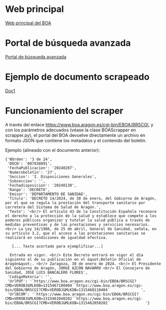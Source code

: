 
# Web principal

[Web principal del BOA](https://www.boa.aragon.es/#/)

# Portal de búsqueda avanzada

[Portal de búsqueda avanzada](https://www.boa.aragon.es/#/busquedaboletin)

# Ejemplo de documento scrapeado

[Doc1](https://www.boa.aragon.es/#/resultado-detalle?item=N4Igcg8gTgJgpgOxALhAZgATw2g7CAGhABEIBhMFEABmtwE40AOJ%2BgRkJADE4BjACwCGABQCuAIwA2AS16De0gPZJUAJmqqALBrqcwogLZwoi8YslwALtJUhV%2BIgGU%2BC5VQCSAOgzFpAZwAHRT9ZJQQ4PwwAcURjQQs-TkcJPxcwqk4eAUEYfyCQ11t1LWo2NGpOACVBBABzRSpiAFEySqaAFQhOJoN-RShGpuEAQUr24YBZJrBOnyaMR2Gwd2Jh4k526UtRSQbUZtaOiAw2TQB6Ys0CLDgcahuMWJNr%2BElo02ljBEUH4ahBWoAZ4Q1yCUEebwAjqJbqkMFA4LUdoIMJIUQEEX5LPJpMCbm9LP8EIF%2BpZYTUtoIoEoMGCMHIoAiyf98Qt-GSDCjsI54qIYL9-kCEJ4NnAAB6WPYgAA8AXpaL8fgAvAAdEABAFwAC0NnCUC1ZIlGDVAD4mm8qZYALe8HY-TSYbBojBkZRYraiBR4pqBQQAR-MKIRvGUil4tzgb3gwf4PxRzoxijJvC9CAezr8vP5AE9HljBFI%2BLdobcQwYAlZbvHgrTFNGIrSAF9SWQ1-q1CkALypGFz2zJaPBGazTZbcgwKMJggAbgBLyLYIy5GCCSIYuDTxDWaer3vp3fr-OFBu51JQaehGvhcOZ6nBTzSs4BE2y%2BWr5VqjW1bW64wG8WWMaIAmgAMiiIFwLmpxnGw9BMAAbC8tyqAArA8BbUpI1wxHq8QPDyCDSCuMDXKkfrxII1yIBgfiiBOUDWrauw4J4qjXCWEITimERxqiB6Ytix6RJmhHYtSu5wgi8TSN2UAAIePGmIYILkQkPNISLxMRjwAGZ8NugjeE0aa0fRjF2icTDwnwijfnxC7SHpCIIGSkTyNsOLKA2ImUuJkQcfAt4mJIg5yWmCoTjAvSEVi-xqQEzYyHIfjXJO-xzgusKiMJxgXq4mU0SOuZOjWgJQB23yRGWFZki5DbUXIK70quijeMMIS9H4BiKFRJl0ZaNoWZoaE2KpKIcZGbJYnAnIYGAnkIHh3IjjYZK1CykorpEEU6aICBqbmh6CWE3kUmJ0i7hxfjKNZJLEgW0gyNpJVrnWxgNglY41hqLKTfA4hET8trljIvRbj8rw3DGvEJiYyapvuhWSHyD5Pi%2Bcq8AqH7qpqOoIHq-5Gqawj9DRdE-WS1zOhBUHwRctBoEhGCqFZi6CNmPUPCG-ARLiaa5nIT05KyjjsjNKLzYUS23DyyMkYpZNmYNzG4J4bBUfmhbhhgE1vHIlhybs9QPEdC0NpDovTbNkthNLCwjtYsS1uCpgAFZWD8HZEtYsn2fSyiqSdkTiHJBS7gLigGHtH1Uiie0ooItUI6tiL-Fh-suTYog5CiubUZNhGbha8C2jkENVknfPeM4GchNGNS0gJZsFYniAIz551cpNlschLC127LfKojWZ55UokRA8ort7ZKDyj5ea4IpumfTsELwXbUCCAu6IYpRgzKCAEs6iNYu-XAiQgAzI2IwP0J4myY3UI7mnJ1YRYMueXfFI0PuTUrUgM3LDyqtIPkOdKpGT1onQ2tlJ7lmctGBSEVTZqRDIyCIQQVKfDqkAzMctRxJUohOSueIMTSE5OJVKJC0wYL4BdGQ3YVxULbnzGiYZx5nSpBdZh%2B1WHYFEOVFhq4qboibgjHSVJOS8GPqfIhzpSSKETJYecsgiHYETDAT0koHJWFnKfGsxVbhTmJGCMkhVRJcNao%2BZ8r5MbvlVDjb8eMCaGkAqac0%2B8iQkgYuSCxd5rjYk-hgAR346r%2B26hgb4wTBF1Q1sExajcIjHTxB3LhQYbIAKatRZ0ZBLRxHwrlBeIsxbW37lGGWWYmbKR0v0Xo2llLD0SReLEPx85vEqHAPCxA%2BBMh%2BGwag5R6bUEQg8NgaFsCpACI7Aw4gESglJpNK6EZNYWG1s6BkB856FPyuE6OmU3g93FnNMp%2BEiqcUTOGXIH9Z4-RRKZdy2cGE4mBKjGxGMsYOK-D%2BfGf5XFAVAuBSCGA6bqA0EzMZ6FZmPSZoPfk2A-gAmBBrbEWsIwuQRGTReNgFABHHtZXgkpMTfz2tITcUA8EyWeWmJ0CdqHmN8twjAXsag%2BxqLfb%2BGlHnaWybuZSgcvIt24tdCcwCaLbLxbmB5zd6Wd0iLmZ0cBoREWFjyicIRN5UoeMGAR10-AAG4OV1XWpq3avDlB202jWXYkRtXkpHpwu8a5Eqtjld-fo8BFoI2ZNSQl9D0w1nDOigxYrzxFNSY6hWckpKus7OagqeC%2BSpSgN1QinYwq33WTdTNFDBaUoRqEuI5SMAIqFK89Gb5FSfNxr%2BfUfz3EWgYsrH4uA2CeBQihTwAAq1kPpsT9i-sME%2BoYDBWi7sWwUeJE7UnEKIbMaLHhikxtlUlCdv6uijoRbSg7LDAkjmOkteJs01SEQrTkzILpzwpNpU8I5PqEN6nmCsCh4giIwO2LsVKqJvFNVLa5nMFU7mRp%2Bw1gQ0h4jznrZQhJzBcy3CYPe88dl5xWXQv9wkHXj28GBF0kcSVbpPru2aFNQg-TkkzeQMJYCTxoW8XtZcH0JjRIRHSqjn7fxDO6mwmqkmJzwtkn4CI0Tbl4j5a9P9%2BR3tUefWhgT2XMVyIEGELSFbWqVkxGspx7hQU0PQNWiNXTEmsNsVMbUOr%2BG6l%2BtTFkW1q1bd2yGdH%2B2-CHd8EdoiNyznY5HY9vCUTiiXSEHcD6zODgbMo5NNg16ntbuJB4xjvGuX3sYASRKOLxdtIyBuVojX-CMGEukk1vVbH6DSGlOGN3Kv5NuwjhlrHlrsZWz81afm1oAv8jx3TeC9OBShIZuAmas1uJyDmSE3hRA%2BF8AdE6QTO04ksicGIYTiHjCiDZ%2BSJnivtX4vFFsSljthQKRFM2eOooVvcxt6mcA6xhH7FBQc4teNMb4hlPxrrhUujdmpyaG4U1uJDfWMDjbqLEfd3bVs%2B5SyLbC1KiZlvsrpB0rpPSPYnAGdQIZIzsAQo21Mz4My5lvsxVxDyTz4rBHPXfYS0g-b8AkJ8f4ZbbEfKa04mthM3HAQ63ACmgg8uz0xJgzMhZL34MhuNgGk3DtCkeO7KAazdw-tB1WVISJcvYMlKCJjjlWN82uO6xAwHEzGqkbrickhsRYGkMGVMVFAPZxtxgGwoGUysIjkGotEV3KksqxEa4gboOusQ3inlkQo2dPjbe51chSIjjRGYNOe5Vxi18zKtJjP3n2JZ98lxbX60LE2%2BOgEyh5ynPwfVN476YoRMEAR1zcYYB%2BC68Vs3PhueWl5%2BDW6guCwWGi%2BesdCb5Z4Tdij7AQhwzgjgHpAlpLWnlOhiK2GSYwPUtuMOMvNGMByRmc3sr668PC2q65tRVZbTGHZQ05iJ3VmAxUzWAa6nIgOj3MpNBK4cH6bdEZz0Vc6tM8z44tnr8rnsBGBFVLHASsYFaDvLuMorwIRMlJZoqqINIBqH%2BqnneHuM6LfMkqvrSMYG9nbKppuPwE2gVPFk9hgTSBxFJElKqndniNgBQaSM9udK0pvocrNMtKLrcAejNqXJIEqvkksncnRA1nAKRMYGFOEj8COu-D8BFPAMyNFDnJEG0hgIjm8J1t1kwGgCCqUGxA8KhA8MNpzAVlCDdnCNfkWO9uAXFMyNAbIpEHAQgcIpxMgagbzurq9hhj8PKlyEmJquogQeah7jWCQWQQ9jUAlqwZYrNgyEyHEOnhWtjF8s4sAUTJzu0p0locjrPLofoWwIYdgMYWzCNvvNgqWFSHJJAeCNgN8N9hgCHGHFzMoF9nUsLJfq0ihgoOyuoQ-hZKcLpq2icPBF2p-oZh6A7tdLMrcMtqkK6hxrAFxvmk8EQXclejkNcPKvfhdnaJEKoHprmNoJ4LgIjDTCcOcLBAhEzKUVWFCunDhIWqcpujkMkQ1qkc1jnpkSaAAFIzwwy7gsrGBKBErigaRCJ7yNRxwJI0oOTuguS8oKjmxVgzLIgp7-RSH0iGABAyBDi8oByXjhD%2BQ3a0K8BWgsZyB86wg0nkRMYqYogNGzQACqYATQWo0wJwuArA1wAAanAKQY-lESYiwVQX4UTh4fkN4MWmiUxs%2BgVAkZWP8H7rOiiI2ObuQgnASo8nmqwg2M6KyeyZyWwNyfQMgMUOrNdsst-GSiEHiIoJSX6vnL6AGB7hLLUiiE0AIoop0hgMaaaeaToHrsTjqd2GTtNHeJiO8czoAeka1j8e0HWFauEQKZEUwY9qKeGqVnAOIFIUpFBj2Jfqtv0ALoSVuKWMYNYJSZqi4a2FqFmcWREgiEqiEDckvDSLct-LQbqYwWvu5keHwoVhmT4mKQrN3HtqXr-LwdNnuJifJEpDiXid-EyYnCun3iCWOswSOd6kkgiNGQAWkWznWsBCTC7NBnxLfNsRnI7ipNzogB6s%2BojN1CuELHCkYsOWYlmV-PNlOJTN-Awavm8J1BEkEDAPJCGtZNJIwkQhLtSlbvpB3vlqTM6MMFFDYOyHFKwg2YTrBSKlOBlIjMpL%2BUEbcHtElnLsYD8DQXAI2AkpattDWM2Sga2VaoiPEPVD0YAi3lPvpJzCEGmBWFANPJeA8BxAEDCO-hBSfI9JSltG%2BlOJEO0buNgN%2BO6KQu2fmGOQ2uZMxChPBOcUCr1habcfQA8NPIRJzNgNABVD2fzBobOAAnlhgP8VAFaKpOXAcrxeCMIFHj8NusoICL0CGFLi8n-hno1rGUeSAWaNpbIMiOytgEkrcImHOgSj8CucJmKhgEIHmISFogImXArISA2HIAEFaNsKprmGRTUOKJZXAGNLfEAsGLZMYH7ApvkESQ2AWmnPVDQppWehuRgAABSlXlUWTuAACUr6CISIaIbG%2Bunqg5-5IOeII1h8Y1zE7gk1Iidh7kUBMBzhs48Bqie8kpXhneX5LwgRbGTF-gxWBUSlCMkMglhBYRkQERQpa1ZVFVPwW1k1e4k0NVYo7Bc2lhyyT62u44zoj1ru38OBJFbwL1oRVpkFdBy1PGT1Q5q4lBX55FKWcApm5C5mnMykml1Epkv2GALGi0RaxV8JHVak8WxWfk1w8cluJIBQg5JgHYvqucni5seQwQnVilXGCQ%2B5EVh5LW7O-yp5GA6p1gFm-s6Cd0G2dJPYHEsMGNS1W5n5vhASLKINpkz50k2kIS5ZMhkSPwZtsSWVIUG4WpJO1JIqcgZgeF6UJei49VeKgg7slUi%2BKIqF0UGFwGS4F0YSGY2UTeAQmNoq14EQliVUUG-w2iWyoa%2BU3g3SXElGF%2BWar2cAatfRm%2BAxzEaARRBluY9A9MJpA2Dw3wF4M0sxTMBmv5NYFsXlGAPlX0qUH%2BwOYY9VrVK2GcxFMdQeNYHEykdty8iSA5AqluwY2IQCEiq8dRfZ9IoCxENQo6SEuZ2VBYBByyKKN%2B7KpkUADl5C1E08rl7l7EN2JcoWC6h4iFZiGtDt3uz0xYYNnivGVpTUq4hgyqs2KFaFMUU4CMAu%2Bka5ZYPwiYuKY6zowFRChiyhNgEYFokgcg%2B0f2fZi8Wts91ES9pML0kUQdsUZcrqM1Owa%2B9%2BzuKd2ADINRzIGAl9blrYVEykgVrYiewDwdmVgmq5q8QCmtA5vZbwo94tnxrOUtx5JoHStE5uCcfgVokSRYt4SgoIJglyA938kYBY-QmqkqsOJFy5HpBkKNMAnmwMuJRNneg964zSepnFWSm%2BCgN8cYexJdZdZWFxld6g1dDwg2lt9d%2BOBNGA2GFx%2BhYKoy4y9xmEMKI48K021wOVgUVIwUaIl5CsbNZCRgLIEiqQ01iIyIqxuEtNdYu4nuLus9YlxgvQtUu9E%2BukEDq8nE9YAggJjcy%2BLuvZ38g%2BWBKIC1CNU0vck5b5heQoSEY0Kkc%2BzU3141vJrI1oP1GA8zg9Kc54LCpCUefmaYfDCMRZ4mN5uQF4mieEEcqyBkRkfUVmzEqg9AkhGcXWVgDcFTHkak49JZGCAcWDQU5gg4LenB%2B28T05R2CsuzrC%2BzvTkm0e6EZ%2BVG15EUu5rcACBJb8yqahm%2Bwg9J3BU5YzeI82FDCqm%2BizczhFlITUNM4jVakj3xHOMV095t2hKOljveqmZCvCuKrdcxMICSBLmqRFM0uJZDWl1zfStz5dOAPjpQKE4KDwYY2wjdrIwgGjXt6Bgd6FpDmV66tF%2B4kQarIDmFs9ndhCfgyAyjN4lWVE1Zz66jii-QkOFrYqqulWTDAiLD0LHE2KyMc67Gg4zrZWK5ASj2VIJ6ecjpQipmSjwFfFtwOV0lTy7KZFFgdQ2c7sN5a0-wt84IuYUSqQYo7IhkfpkGqLCVk0jLs89d4QIqLGrsPYk0p9jlF9rr7lZr8dmBnZK44IzL1jQS1YC6Gkt%2BdI1MQK2AzdydnLnlaV3lvle4SY76jrAizrzDY0eFSZDFbk0%2Brjr0k%2BmlAFVBRCIQ950z-Lm6X8zovLCMMDdrts7Kk4eE1NqU08%2BYN7oqbLOKO2EYVrF6oboQJ6gSs8-RKuBV6BkM8gN47TCD-qkQ2U2cEaUDwrXbwHq9u7g7Ad3DpD7cGGlEYVKRVLQB8ZtLHiFyKr3hDwOj8eRjQj5t7VQtxTzxcIOVPt2Urji%2BjFHhLFahjjNY6hriAmU%2Be0y4p7gKhibwSrvMHqZiPwondcW4fNYuE2UAUSCTR2MOJgcO0DpMZbPwEEACfgQms%2BJw9MqgxRtw%2Bl2AGE0KrI4u9OinwL4zu9AMs4UzVhG72cfRojkcVg3bs8z1JgqVs8GV%2Bn1Yzh8ktTKJE4fI2Cj5twNgMNmzY4iDjwtT0gjnjVVDkQMXtSH0wY3OwmBUzozgjznc0Qaxbw7QR1rhrI3SPOfOX8BEzrhi38vg1urCTxCe3Im2kQLlbrUWq4SjcHf0sg2ITl644YuOzTkMBmqQrsPwk3OwmVSnpa2HHxuHcZ0t7iVzF4DEiaIqMDSmFuZWSNdFHofzkMVX7eNXLxDrdjF6rw0guZmFIj7wEuCnU2IL5NdECIJKj3MAo6dwpHeoX8lwV5ZnsLOdm%2Bk3cA03OGxIc3s%2BBAS3MZktNL-yxA7gjgwgEAYAUQEAyACPB5XxGRtLZAwwwgAAs%2B0MySBMcO4HjxLQT-hyj4LZzbPd1exX4LTxI3h2t8BH8DpX0t4BAOIO7JKJS1nqt9Ix4iPt55NIeAy3kd0dZLNT2EI7gQsx%2BbEW26TIqZsuoQCyMyFTNkoTU1xlM7j2jP-nT9S4T-8oIBNaE6hyQ6A1hZh13m6D3gTRzyt1FT8eIHb2ARgMba%2BffPEBg9rNgKpDlQBaL5FVI9FbwH7%2Bkkr-NbAAbjHSr4MzrRr0oNH0j9b6aDAAn7tbUY4SdfvOVydVREqmgSR5dVgNdbDbdexwH9luQpy1TR6ZjYjSETTSjUdDSWncHmmB9fscKTEaOeodvgDNL7lf2bgTn-T9zyaLz02szBnVPuhWxtVJWL5n4PP1bwz6aCMcMI02lfsvS2Epp1lfANTUhytXgZn6OXSNr-kv1xYUYpUbNlL9Mwpek5zNRMP6pjJL0Ina8gQklLEapMxDuu4RAE5E5ByozgcYF3OJ1ULBlFkn9HigSkbDogteNeTMJEAMCzgxoTtR9lWVURyU6ISYeDAHyTCz4Co2WDNFnyIS2hswdyD0JqgSCO5ywADQKIK1khwg6QtEReIojxSh02wd%2BfAV7TbDLFFoEadMtESex78ue0jQ4q3iDTFJwc%2BvBbkik4hncGIT9OBD5jMTUQBqsWCZJsRzCcRnAA-PyoKGLwFRocFtUsvdELAtxAO-wfEtPVV6QwFKONPWjcB%2BYhRqi72f2JxkWqPcH%2BuNJ-qkyVK1Zze4VTnuL2ipoAsMu4FcgVF3L5UWQ7YMKKohuDIMZB0hCKFv0ri7hwGM%2BHcAqRzhb4d8s8RXKEUUGJCfimgFIYryKaDlEamIOXoVwMEIIsSf7b-ur1HJ8NMqeEH-oVUSoIBYBYg0DkRBk6NUUat1d6GmCTzTQU8tZEMPWRd7UQoAJ8FEENQiG%2BFokoSMkHbzg6CASwIUGsGMPmFAC2e-3KYRPC4i9E5hY9G7FEkWHOQ1UyeR8usMUCbDts2zeELsOGoHDts6VK2jEhOENDvetLZfpdmSHFp0GNQMPrfy1qhU4hOHMXjCP%2BTYZd2cgkUiOUiF1hwKZ4DAO0EGF1c2CGAZkpCNuBDV2gjgZknbx%2BDkj5BopSkXETAA-AaRxwukQyLABMjoRsfH4iMVZFj8ORmBHkebXpGMiJqkCENGPC-igiXsRw82uQisbjg-oGCNEN2EQ6I0cQ5tBroAKr5XDy%2Bu8PcLTlfhXgVGCdWkLHA6ZggpYHglYSUL3YBIzRaiDeFvBgKE4D4R8aStC2YFdxuoLIcSvVVEKYJWqZFakBEGNgXhsQFeeJFgH9A-ArcCIW5MLk7Lr4UYnvLEcKNhEn9aGMvToRf3l5Uwrh-wXTkK2tqJY4QDWSGg3DKzqoUC5tJSmbzeSYiY%2ByPU0Lbz9I5NQk8pU1ucJhCBCqcrze7CHhRoy8DR%2BWEsRbjIqlwwKQMSQC32CoNJqoj8PoDqypp7Q1I8YtnleVVTzZBWdUQenHTrjCwzOdKAAGTQgkweqGwDRA9C3jRA94vcPkApzghrhnMAKDmVuDdk%2BB86SaHllJjTIggtYEIIWD9w3RQB5Yf0OdSCSLhCBnDbMAgPuE1MoCsQjsctzzHdjgIvvakTEkHETgLhEUVsvbgnG2Epx%2BohQObVl6Ikkxi4kwPKFXFUUYQqUPaFdEfExi-AcYykOnDDHA4IgMnTtt5kIRvMbs4%2BbYTZDywrhhcpkb8aqLCQwl6QcGHwmCKFF4STQ8fMkZWN-7pc6oUAWMIEH4kJ1TWGoWiT3RBI7h5hgUfhEpDUnZVgguKBMXEX6bnl1x1RWokpIk6kd%2Bx4bXMV2Lz7AQC%2B%2BeawRxwhp3CLw%2B0eKvfnYx5IWQG2cKayGGRsBcWwoQKbnwP4894ABgUOJBy-pVj5h6SKCj2HE7MS98uGV4lVlrx7oDeyKBSJ6xQKF10awje-oMNxq68Jy2LUZnwQCRJlCpv-NhElDJbqdJ8bwMgI5NdChCy4K9QiQOIuiRAhqZAMgEyMJwod0W1gYiA2F-H5DUGYUxUWMzsEjMH0twyQO2PqyI8F%2B0jXsWKP0kmwZxiWDiOeK2DUQXRJ6M6bJUBGUCCSFWbaW5FqlwD3xwYfwG9JCCrDHy2FbYbsM0nBSTQBEu6UK3FCP0QBQ6akIwm%2BjIUUQMQZyI%2BUhipT0pwSDAGVAqgBpvM2-RLKdzbx6CLuxQ82sYJiwXpsK6iR6SiT8Bj5nJ-EsLj9MTp-ScgDYGvDumPxAJjJLku4ZVL5k1ShZdUrQTNjEogzUgyw8Ga6Khk7MYZmU66XHz94VjVw903aOtlXr75qpxaQGfukSYMlIgsaRaNtHITlUTAekROmmB5m7JqpJ4U6c7noSpRSJKLP2BxCEAsDMUTeFOspGXjvt-YcePRhe3tHOh3pKebCjWI94YicJQU7KSaFCntRI2xNBqTeSXQAMEwloEjNxnCgjxyERTKgYlX8k78UacIFJoyF%2Bb5xghRs51kfhlm2dwMGAK2eU1tnQYHZkhWoNqysIoZOw44FDsV1xk3dJoqU2GanLgB28PEyoqkfwiIkXpOyzICfG2BbAdhip%2Bo%2BoNKWwwdJRmrIgkWYglHZl5pJ6WWZ4OqJJjR68SUlAQTwiTgym-5UwHNVhrURLUnEIrL6kE7lYD8UsmrKREfGCVhKrgUSp-SI6-0X5EZUEvijRAm5J0oqNeZRQnibyhWeEL8B5U4GUE4SxCFhLPWgYg5Z6DZTKNSBsnKVV6rcXhN02trPpp5i-HSHPIJAdS%2BA-HOIuEHNQJiFhHhd6F8IhkXoZwNQaCllQAnXzqkmXFvEojDDmA4whjeHAsk8rWCjpCAD2hUjlg31kqxvC3K-FqitVgJckPNhEhUqxwXIo6dDACIXAFUwkWNIqa1D9ILl4gQhTti1DiROChcMld%2BqIwLwEDm2kMUWfxMS59AoAGismIJWaTXy84SkFqC21Ua8cvsskBSBgu754Rca%2BIsfgnJRrMRRFGUpOVdP36L8VBHiI%2BeKMOFcjz5YSGUQKNOFugxYwrHgTqIQnT8YBNTaYUgJeEklbgObNFGfnRQNxyabAmOrQovStJK51rPcGJRwHZRoBi6ZGIFifqlgVxrhDjgbDTDYpD4OITdnaMSnajBAgE8QQH0kETxpBtotJZQRUn%2B5mJkQ%2B0SDIBjghY5kMzDsGVEJ18gqMlH4ApXxR3crc38KhRhwBFK0nBuQcsvQukbH8MBRYjocJNLHdDyxwXXWUKyiQJzXoYFaQmeAukW8Eh2InsXb2cD9zN83UC7k2PMChBtgMAdFfEK975j-kraAAF1zRJO3NXLGXCHEXCKi4EuQbYtZDPS86FRJ2MpHYToFCItICSslSXj71FYoivZjdDZrAk35KSUQIJVgUohNAVkWMJWJBXRVDidKpVrZCZW3wWVI4tlUqL0njC0BNJXlZW35UKB0Ch0EVU0nFUn0citla8jKrqhyq%2Boiq0mMqtVV6Nd%2BGs-JdIwIm4rtWBcRsDky-gWT1cAs-wbwKpDkrOxWUxfrSt0lsjCRhw0aG-UeSmtS4UzGiICGYhwhrhVYJMZGvNrUUnFaUeFS1KpKPQ0QqUfwPAu8LBkxK-M4eV3DDZVyU45zR5N5A3BxBHh4JfMDs12Wz1MYq4j7N81AHEhIe3HE1S1IAGTxzmcPG4LBWPqtUD28CaLlgkahjTOIEiJiH2n05XRiVLjfad%2BI1U-EtVKa4%2BVn0XVNNFA2a7OLmsLVzqG4O4CNKWpwQhKokL0wJINMKoZrjmjyeUQgDDWUUA%2BBi1vg9MsmJZK1RUnsGeAUgbZ-AF62ljpOMicRillBU%2BT8DKVSiwkcIJqXOmOx9VIp6cVTM2KjXOFUCbfb8Sa39VKDoqya4YPI0iD%2BLXJfkaDVRv1qISIg6iJjPtxjacyExzquDnZP2lWDDp2AfDfKVShRhI4oQGQFgs-VkhUN-yK9YjNsnJVWZmUdmVlBeWKaaQq2NSeYpex7whAmlRjCyjHTsbSpUq5WpgiBU20mpec4sjD3kZUxRAXsLVE6rDJLVYYS2LkF6O3iyJCc3g5Oo0s5j%2BEMA04EcRbmeW3xXlSmtTaaGSF0rNNbfFTWzImR0REthm3iBcq2xmatlg9SVdrQi1oZ8C1IQEO5SWm2ai0P3MdF1mBAuobgFYLBOWT3hZaCouQQ2HdXIY5AlAfoxlLmAvgPRr4mqblcKvDFpg42lKM8lQNEHkF1eU1PpjFri2rpTIeWhQMlsLaFTKCLm8CjYqGkWaLcVmhiRzJMkia-NeINBICqjXXAXNTUTNO5uxCebvN2AMrd0wC05kgtAIb0aFqwXEU-0KW4CM0PS1zqI1OmxSMVVUlBpTNbBKqE%2Brc7-r2UUSBsBkvBEiKeFGKe5Rel%2BH-CGUgInYdiHlEP9DtCkY7YVVO22MBNNm4TXZvBYfMVaD2nOcjFc21w5uciLzWVP-G%2BaKOoiQLZbn%2B0hbchQOird4VB0mgO0EOqtTWHHxft-B2AZ2WWH-kCzTZSOtlNMyjYrq7krVURfIs7bctBNuRarp3jpnWK0wJgiefSnfproqpzc02fVKfECsMUIhEyCetGlbs-Yaux4aPV5mGDfce4KJCN1BlKzvhTMrYWrNJ0MbGhtLMYnSrICPInFqOtiTSTuSe7mOg7GsJJqKQ6ropz6DgRbsSwMz%2B8l6aqUzAABasceoN2GuAAAJJTOOFzDtBjAI4qXarDpUeJb5pyzMocOwAkyag8uwwEPrXD2ifBAmoPXBn2n1bAl10LNpxGy5TJ%2BgIS0muyCtyU6EA8a5OYmpul28sNopAfeVFH0lbFYE%2B4ElLoRnq9gsYhFxehFuQp084JoyIOeNtFZiLA7652roy-mViTxqm2PViuAg6SD9I5SGJKR%2BCWih9mSj-dfNWzf6bFf%2B24Fgtf1tt7RVO9lNFttAtJcgcDUqMfr9pwb0mVIKXaFIy2bSMUhWhHScsNkO78M0srgm3IQAGpp9uVYNMOMjCqZKDYpMca5xrD6ztlhM2%2BLeRi3sxV0oi8lGet-2T7mD6KCsvDu4MG8sCmMyCRwMECUUwxDETlnprr7CHC1iADsNwtKnggyKik1ILaBUiWISDdvAAIoSU%2BlMy5qeO2vUlKwR9K8pWSG315LGNIozwHSpAivCjE%2BhhuHBxKyhI1ecupMdtreVbLT4yIF2PEnSTSc457CPCHTmhI7iDZ9uyWSbPoNmyjsUuq9f4Y6VJY6gwRyOOXARJW1qUCmnbTSH4NwMUQTcugzVmd24VUg6IAuUxB7C8ckjkMlI5ICl1pbQmARsVA3HRCecL2JgWBn0zcisaYt5gGeGkj3h%2BZF03ONPjrNsW6bldU4F2c60FktGGkgskrDdsAqt4zdQSYvfOmt0D5zBUu8HSms2Nps-wURmQAnR42zwAiSWjsp0biMW1EjswquddEL3B9SJGx%2B6fxmKP%2ByVJyC5ia-I0iFVnlX2p2aMdd7ODe8z1IvKyDEYAGqVqWsnR1MOFRD0EB8SQnHFpGE5EV5JinT-oiPibOIyMD7XzpDCZJvp-8aiBiZg0SFWQ4B7KiPu%2BBMxVMg%2Bv2rIUZl3CadiscSrxv8HWBvg0pGuOWVvLgU4ODJ3nfilsgANqIoR9k9ps5OnVn9vJq0XvCFNiDrj6cP6DUbeVJMGd6cHvaRWXluFSaXOzXNZoeD1bbKwZFU3NKROIxFsv24XZvFF3jhxdvGEHTia0nND7F2JRxS2OcXXRLMD-OcgpFJGgdeYwuFbGuGSWOz2apVHEMRCl3E8yeFPKnhgC2phm4ZHSJPrDQGZp9Z%2BVKMs6nLhFDQ2oQqcUoeCjo1mr5Jmes0mu8CbBYgq%2BBfLYzv6j9fBrh5BJmcUiwDw4aEmYcgLko5r2UNysY8rJPTMzxyGgm2MjR6kPouDMDPFNRgnybsryC53deqKFpXxnWOkaArkIoEfK5AUytQg4bmVO0x1Sy64CHrsOr5AgDSiQ7NkEEOiRBhywnHNt9gP8ZpqBjaK%2Bt-PnLHJuNETLlotNKbCpny25T8rpTYU7tnzDrXVG8BiB%2B6qyu5dVHgnzCTz2jbSK9gGXgtFluQjk1GsaQfDE52Erw3HvU0tC8R75VNbrVcMZLs2EI3kSGiTOZ6qh5hDpg7NtiiNDhbi93ojDx3jQbs3UbcPtPqW7LItrILLTwic3Pt7zeA3KtSAJTzKWJSyvcBuvXAo0c2Cq5QAYejGfBeJcYciAJ1P3Zi3yNEqNYTSjaWZEwYl5Gqkr-Eut3Q1ZYJWdlv1xnF9yBEEohy4jeZ4JYSAWMjp5W-ksGX9Ibt4Ty5UgDDmiB7jNmSYRg7cPYRVTVtURO1nQL0zxV-RvVilBjbF4c73rTWuG4Qk9WA81FdoiXRBEG9LjAGBBwAQa-wTsN9rgNTKA%2ByE6Fsak3DEQbWhi%2BruzUwRfLXyp0oCogFAl45wJHVYXIdCxlAjtF%2BUw%2BFMYuhNROy4hziPzMXHvLIddxqq2iPamcXb1WVamsiIvRdFFKAcb6L5V00yn0F%2B8O9jYG8BlLTAQ6v8qRcHXzi0wMJn4HCa3lxgd5-6ILc1zxCs9IM5YCmVcdFPoQVzccl3tM1z1gKS0x07c4621byY8ge3EGsVY9KtDf%2BAh%2BRPgedVUzzjGuDppo3nIipgw8C2tm8DPOgG0uCosNEJcapS7GzulAXinzCF4F0%2BXZ3JfjwDVMbvABmQ5neVvIYlV6gfP1hxfKs%2BXq5HFv8qLfaEB9iatYFFRBQN3Q2EKTtUeXq2Dp-KidhOStQRTKxEUItCMRdbo0ysPATDxgdedwtopPz5hqmRvvdVRBsUOB1hXovfjeDgqrE4ty3t4dpaFK%2BqZieWlBuSgk04rrU1XpJCdXaxrbqig5bkHvy%2B04pQDR3pleuC4VQ6wJHppHWpDR1-NZMhzWWQ-x23E4UWXCpncFTZ02%2BMw27coEPNVCGkW4H3E6ni4DrM4-0xuCujkr8Ut88hdMJ6GeDaNh7wsHINPDGhFdEz2JEGN8p9tsc-bQdriqqgC47h794k3-BHcxW4ngICI-3gyD2quUDqZfY6ogXcJV9VLtfeGjdS3tFj2%2B32TvlVteoFSF1y2q66OWorSRA0KdoxgvLiJdSNBPU53QIQrXq3nl4hSQozbg5yEoNihJUioTkrqFNCreboRgAKJV1jOzMaJgH3ZhmEFF6tmfqiiolX3i%2Bt99YW4UmhnV0CuNaLa-aWpQC3qMW1MkKRqtcWVRRJxIlkMtqNENaWUd0NsBYFnWyRq7UVP-ZHN97XDiZ-MoiVEnBDMLLO82oeYbFeozRfwjC%2BUesgtlm813aBtHJKmk5-NtZ7%2BxA8wI7lYoQEg5N1LUU4s%2BCUujtMWkUY62uonMeivI94cj9%2BH11lR0PULJZpiytd7C2Yn8rozwHBJ1w0NV5KOA7edDNorUmdZdFqHR9EGoDXcY-BVAiMaAB6g7ptAYIDoIyqUEZhGFHQtwaeEpvmQeD5stctJn5myK1B4FneLxsO1uDFPU%2B1dyICAcSyt7ladNdcqYJVtj8iRzi4k-klivr2PB%2B9wEdcYeBDPbgIz-GlLrGL281Cm6nS6E67bqO-YYN6VBHJ6qB5%2BjHFQ%2BnQmwfBCLAOnd1TFohI21euFtfZks7JuzSGjHTeGEtRXAp0uH98ZlKYtwOkK%2BAxky3AAgTERAO9310G%2BID%2BtcnS21MobubvJm1QjBVu5Gw2VShf0bbk0W1ltxs4BDmI%2B90G-ssgVec2%2BDd1XlCzkvmqpwoXGbKBSO15sAERug2hPADzGPmKftt3PymJJ32jLSSc%2Bqo9DmdbQWOjKVcXPeqBPVMfs0Q3gQOsUaOuPp6q5M9HMqioHwzGB7LNSjeO4O%2BzDh90y4fwt6Xu9FgXgSIrEHuz0jAs%2BT0p7U9SzJ9ylVpNyT2F9qThIVxX0eBP3WHfg413ZV9sf3Yupx010Q3-u2voq-Nn4Ns7IAKhdHAznh4KX2JS6RimdcRRFnqS50mk7IXJ9pRX6FPIYuDy-oQ98bEO7iZD8oiJfmxB3JxdDhwgw49GnVQ7frmvocPYf18TXyS7hwo%2BCeP8cBsz5UjSdVuEnB3wjvXXrfAoHWNpT4pEFRuahrR%2BgZih4P-c8MS2o7NvO3sMFlJ3XUhcYVG8Cb3hTakk0hKdQK9UKOWFGEejYv8uhkx6XXuEuGXRkXeIhl3Y6XnDOjlKLTwk64YQ4oRLnzuJX4hejY%2B5Tk9mZSX7vdwqWRLFpLS1GZeJDiD2BQ3rclUYYMJZm6mFYNawIQUbai7uq5dDWD8MEMLGrAHIYJdavFSh8oiSl7zsljXKvKRzK0-KAeiynNI6OYqey2tZGaQW56G3kpeQtKIRCqNQ8ANtTQkmEYSR7MXXilqGtcAJggq4S-du4I-yk%2BFJQhINR7AHXsDw9owSklzuWHv8d%2BjwnUV3vdYTLpG7li%2B4k0r6w33rlD96p5-cbj7y2DOvlTiA-13kSoHpi1Z8AMmgj%2BTnihRWluAAAhJCAiUveiJCXTothJQX3FvBmiKEvBdQpMgu8N%2BfqIao4F5Khe5RUby9fh6g%2BEeFlq4W4GQAi%2BoegSDoq9uanBDXR4vASwRQgAxnDVsvwwPL2B932ar5R8AWmwYMRvjObdomYWCy7IxBXmoIV7FP0DBC1tgh7FrxUopbsmEgLPtBa9tCC13QZryt5N5ES-Kuo%2B3VDWoCX3dZvD3l95FB%2Bst6KXiNXh%2BnU1Rql2%2BA2msrlNxRt8IB7ehVEki957ncticE67yO9Z%2BAi9j%2BSL3tvu4EMmIfWElQOSLiiahJP3AlQCavl9pYESQfaZPnYph4wipwfzwqyRgAmDx3cSDYXkoN01JLT3AEwXkh1988A--PRRnl3dQ-umQWHJHYTj-a3N-ZZAEL-%2B-c0Y75hwKvbHe4bu-g4yL5k8%2BCK2mR--IY3GAVWC6AgKNuvXjD11Cz4ur97Ob-9tN1hhTKg%2BAHo75R3%2BJQcFkjnbNHR5%2BzxAE7sK8gBELkEPUH3-si5Kl9uJo%2BM0TPJCqiGKArDLhsB40uHeeT-j3qAVWFpzWYhpvnc0XCNjF0jbL1W-aomliG6iB511EvmnEBdSUYMOOrejjKTN0YEkXKsrkJHIX7upJvfZTGEs-%2BTkZaOyy8POz5qB65vteun9KBavmr4N8BPdfij2qyqOAd0E5v6rsq1M8OHaujkurxgyqWjP05zX7RxWEg4Ev5kIkaDiJBg-yGXucHORPBzoT0JEPbipD0wo09Brmq63tDhX569L7K%2BkCbb1vyqM7deDNFdqHvhG7le0aEngj8dzEODIrlMlohSR6qUqvy%2BmobNLgoKYMpgvQheLcEF4rqWJIc5%2BwLvvdgTQzuBSSFW5tHCBkQFEBJ7GMjRIaQckYAFyQ8kyzE-56%2Bg-q4ang2UL67N%2BUWDu5FeannQzRCJJtiQBy8drNBSoVjniD6kKIFgH%2BkrAIGSqAaUvAE2kBBKwgOkoQC%2BhjkLpOYACm7pI0RekUxr6ScBZpMUDUATytqSM6s9B%2BIgklODI70%2BB3gP6auVIsC6sojNi9pNMmThE4aE9VA8BNycgGpDYAPQMYBCe1IsxhkCeRqWjFoH1t%2Bg2AO1BOBBemUPdzSE1rkc7UcrZLQKj8nUH86N2rqLsC5oJxtEDCAjgGYyG%2B0hPoHzaRVANIEqneNmgkoVgdrZp%2BvdhNKOS2ADEBqUpxuSJyQlJJPBROIflya5BLoPkFleigDNIx0Mmj%2B5u4nEJNJqCNgaMo-ubAGXTuOUvqaAy%2BTABnRdudlKG5qWPblr6t4GcO0QmBxcrm7KY-RPk4YAmgKyAlu8vAQ5b%2B5bjv4mE5DrCo7efDiK6LQxUmA7rGOUMlL9u0znX4TuwrHryj%2BghgkGqOYkGa518qvIv5joprqNpwAJKEOCscJjh-bf4jziWAPoiuOEI0aq7k-7XAFbNqYr%2BNwkXThAwNKRzTQG-h7A1%2BGGpNCJ24CqiJtS2OiA7Fq%2BFFnZLaE4HnaCMDvOqxO82gtgTDBzfO-BvBPbteS-ivgWE6T4wNgNLohCqHs79MMOldyVksQBPiJK-5AJq1q3zq7rx0hOH3baQ-waqYxyaMtTY3eXfmwR-%2B2GMKGZgFRBVSShOvuj4Mh1vl7SPBZdtgTwUXTGmBw2v7gN6l6g1GZxGet7pbYY2BeNjYqK9gpUh42swe1RE2DJKI5noa5LyyZs3zpXgyh5SH14hKMvLSEF6sUiKgcGRCBxDtE2mhzZw0lIY-4d%2BOQI3g%2BoIdkPRjsKpCDClgudDajv2bfKMHgkmSFxyb49EmYiac0pEnoT%2BrVO%2BoXQCMKqhgs3bvf6PypiMJbrWSoUQjqEaQVKamAuih4Jm%2BOuBb5u%2BjypAEkirVENwOc8-pkE5wfNosG6YGAPXqKANbAVDM2vOM3ATBWgQQGRQiYX7ZDmF1liYF45wYcKY63HhkrD%2BDBvbA8Edwb4FwUd0K1Qcy84RiHzhuLniGpWmuhwKgUrVJGJzSr8NrhJI5cCGJuEKTJXCz0t5pWITgx%2BCuLQCm%2BHUKLQeolzZgKpsBkxpOkwhk7ZuswddzzBwQn05pgiwGAAwQehEwBV0TAEzBnEZnPUAtINfthgZcX9lhSmAGKAqh5s-CmOg8YbGnOEUKDISxiq4s3on7ea9jMLiQwazLAqQwC6gxgdGHNkBS62KHlxi-0aDMxERWrLDpp-%2BqIVAjCo2AC-SdmWFHzo4hbtDOD4hK3kSH%2B0xaGhxkhM2GyGP0qJkLjomCQdZAGeekQH4GhTKCVzGhUfoN4fuFoXuxW2iiodK2hWdg4JwOMZlaQ1shOIuEIK-BDdCjQctg%2BQTy36CYwg0IhOfw3wRCMx7UYSYhRG5%2BMxDRG8oVuOYZDqangq5Oy-8BJEKEKIAgxzWtIDqJfw-SFgArudJtDTgubwXOIC6fkRyGBRVKJOF88qON4CVASYG0KsBjuOJzOszSMBp9BwEImTe26ofsHBIwqP5izKR6jdjdkoDlraPctpjoFKOWrhwQuOp4W44zkDUMnoxmA%2BKQHzCStiPZJSiooGyAOuNAeGUmvItvR5kM-OCBwwsUlmbOgAJltLCw-UXhDwB1zuJ46CKLvoKXcYmM6Ci%2BCtm8BTyg0UvyLB3Qd4Dg%2BOkHFAHQ5iEJArhNYNiiO%2BlWiVBTWLoeoRFhtwJfyjeaXmagyCKAUtZu6N2KTTf4lrjeRQxHdsDaoEDYk4wYB7oQfY4uM-FwqSoLmBwzQsE9iAooEYCtsYsgHzmYa80b-NNpNQmIFzpzSh8EfbtyuClJYXmI9goAXgmnvgQ00DYF-CUCoNkLa98EXHEADmK6BIYohHQn3QF%2BrfuAKkwhGoZg7CG%2BlMESK6Zm6GlChTOTYUKodrLgKAXMUhzL4T7LDHXsejNBLFssBAbSuh9zg2rcY%2BYFwpJe44P1zBCHzmSSIB44DXoCoFnhiquucMr4Ac0oQJOgXubwLRSqI7UTxTjywXrUCOclFFLoYanBi1DosU4oiGX8IFt-5-swQSpT5xzEsbirkgsGQ6N4OwJFin6CIE5BW4cIOMb1hUJGlZiCYYi0h7wmJDDquev5vNhSSs2Dkx%2BY-Km5iIwyMpiCm4uYPNiVxDwEpR2RKinpZuastu1rhRXcF4rwhuCqx5m4EXHJSnsVwsdzBsPWlz4Bo-cY8KDx2iF7G6Wg3CiCcoWkCqgOKPbKKhh2kQEuwuoD3kzwpxwNl4jM0K8tSDTx3gFwC1IcRmfJtmldmLY0%2Bp9lpIKRJUSOoQahil-DVUAYHurQJvrBGqYg7ZtY6qR3THY7ZkDITxjggU3lAAzeLUs6D16ebrFjxu46oWz6QUAC1pyAACcnFeoICbzTzsFht4Bo%2BQpOuKVkibn2H32BjlHo-Kyga%2BRS6-vJ%2B7ok2UUTHG6DUDdA9hWQWIkIEEiXe7BC0%2BNlYw6GbICIXg9QHNJJUSITcjEiqKoUzfKzkIoDTg6aIGC70ZNEBSQaRivprHMapNYDpwXbIeyiowbqaLiJZ-DkGZhKNJ2GiA9dCYAaOIieb45KiCQnGpyScQzSsITNLwkwmBbMMAaiAukXyK%2BZ-s24A0l-kEhfksiRDCE234aIHFhawfxjWQenM0xWxDbqf7JQ3rg0lxhkRJKituzfs-aHCXSuBRmcGSQjBBcKYeEH0BbmqvD6wJWHAwkqmqFCZPi8OBICEINMc6CYsvGOvEjsSdLxjf2BXISgd007MCTxodEHBhVC--BpD9AbUKwaOyLdDlD%2B2bkBknyQLwFYqfk5MOoElsWAAVQO4RQif4N%2BOSffbBexBGuEQYZAZ4T%2BurhkX6uhHzkYnaOMEoZKgkexpCqKy5Sd0KXME3vgn6xVLi-pvuz6PMLsxsyaEBjWp%2BkbwRYMgpxDth0-Bl6DMyMl7RUcGYb0qp2RiHuhHaC5DJzfwuiR%2B6GMJwSVGfAJEZwmJJeIN0jc0jdrFgAAW64Rr8vKQjBLOUurYYzaUMLZCXuOaqAGBBwtOpCaQiYjJ6Rk8IDUDGwcILaylGywjCldCvSJyk0crCLdYdC59Azgzh42pSCipJjCuhS6NcPupc6LeBKEr0puuH4XG6LvTJYuZemYLGy7bC-EcuiJPTSGpxCp0hpgKBj%2B70e5SCS5Q2C2OLF2UM6raAx0piSWEgxCSYal4gxqXwkrglzFOA0xRicckgxvaJjEVJvSnSlPOxiS0y-clGubR2wFNFinqJ6AZNAvi94qF7mAVgNlgYAEAI6R2wfBE2mWAeqFLrV6tgnXp-cEwuBolEGgM0IFpInIvHicWDGNjycNnOlLXAvxBACVAUQPMDDAlemQAAAyzgFgAwwLySjAlQBABTp0PFNxjpFSBXrOUEAI4AAAk6EzMkaPBgCheSwMTwgQTQMekYAXAFTxtAjgHVicAroLkD1AEwKKYZARADSKSAwgDAA6QVAAAAG-AJYCWAAQCaxnAZwAADuGGZ4BmAhkDHHCgEQGcC8AACFqAAwCAGcBNAoXhADDAZwKF6VAjgGQBRA7gAAD8ZABMDEASoLyQfpEAKF6-E14hMAgQAANJcZSoGUBjImgPBAtotANoCaAAAC3wZiGchnIAqGRhloZWGYoA4Ztgnhl%2BABGURkkZZGRRlUZNGXRkMZzGaxnsZnGdxm8ZAmUJkiZKEGJlMA3QdQBSZ0mRgAuZrmW5luZnABBmheZABAATAcGQhlIZKGehmYZ2GZ4C4ZngPhmEZ0gMRk2AemZRnUZtGfRlMZLGWxkcZx6RZl8ZgmaF7CZpdLZkS%2BjmToCqAsmQFkKZSmSFlqZYWRpkRZWmVFkxZpGeRnxZhmUlkmZqWeZk8ZmWdZm5ZYmeoAoQhWc5nuZA2R5lEAfgLGBoZBXIUAoAEiJID5MIACNmKAY2SkBpAbgMgBTZM2XNloZPQEEooAeVHAAAAvkAA&from=busquedaCalendarioHome&rutaActual=%2Fresultados-fecha)

# Funcionamiento del scraper

A través del enlace https://www.boa.aragon.es/cgi-bin/EBOA/BRSCGI, y con los parámetros adecuados (véase la clase BOAScrapper en scrapper.py), el portal del BOA devuelve directamente un archivo en formato JSON que contiene los metadatos y el contenido del boletín.

Ejemplo (alineado con el documento anterior):
```text
{'NOrden': '3 de 24',
 'DOCN': '007938891',
 'FechaPublicacion': '20240207',
 'Numeroboletin': '27',
 'Seccion': 'I. Disposiciones Generales',
 'Subseccion': '',
 'Fechadisposicion': '20240130',
 'Rango': 'DECRETO',
 'Emisor': 'DEPARTAMENTO DE SANIDAD',
 'Titulo': 'DECRETO 14/2024, de 30 de enero, del Gobierno de Aragón, por el que se regula la prestación del transporte sanitario por carretera del Sistema de Salud de Aragón.',
 'Texto': '<br/> El artículo 43 de la Constitución Española reconoce el derecho a la protección de la salud y establece que compete a los poderes públicos organizar y tutelar la salud pública a través de medidas preventivas y de las prestaciones y servicios necesarios. <br/> La Ley 14/1986, de 25 de abril, General de Sanidad, señala, en su artículo 3.2, que el acceso a las prestaciones sanitarias se realizará en condiciones de igualdad efectiva. 

   [... Texto acortado para ejemplificar...]

  Entrada en vigor. <br/> Este Decreto entrará en vigor el día siguiente al de su publicación en el &quot;Boletín Oficial de Aragón&quot;. <br/> Zaragoza, 30 de enero de 2024. <br/> El Presidente del Gobierno de Aragón, JORGE AZCÓN NAVARRO <br/> El Consejero de Sanidad, JOSÉ LUIS BANCALERO FLORES',
 'CodigoMateria': '',
 'UrlPdf': '`https://www.boa.aragon.es/cgi-bin/EBOA/BRSCGI?CMD=VEROBJ&MLKOB=1315467100404´`https://www.boa.aragon.es/cgi-bin/EBOA/BRSCGI?CMD=VEROBJ&MLKOB=1315468110404´              ',
 'UrlBCOM': '`https://www.boa.aragon.es/cgi-bin/EBOA/BRSCGI?CMD=VEROBJ&MLKOB=1315461040202´`https://www.boa.aragon.es/cgi-bin/EBOA/BRSCGI?CMD=VEROBJ&MLKOB=1315462050202´                '}
```
